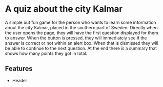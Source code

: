 # A quiz about the city Kalmar
A simple but fun game for the person who wants to learn some information about the city Kalmar, placed in the southern part of Sweden. Directly when the user opens the page, they will have the first question displayed for them to answer. When the button is pressed, they will immediately see if the answer is correct or not within an alert box. When that is dismissed they will be able to continue to the next question. At the end there is a summary that shows how many points they got in total.

## Features
- Header
